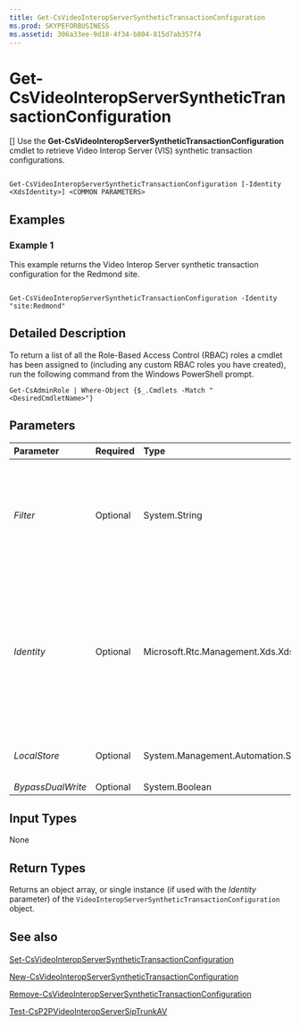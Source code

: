 ```yaml
---
title: Get-CsVideoInteropServerSyntheticTransactionConfiguration
ms.prod: SKYPEFORBUSINESS
ms.assetid: 306a33ee-9d18-4f34-b804-815d7ab357f4
---
```



# Get-CsVideoInteropServerSyntheticTransactionConfiguration
[]
Use the **Get-CsVideoInteropServerSyntheticTransactionConfiguration** cmdlet to retrieve Video Interop Server (VIS) synthetic transaction configurations.
  
    
    


```

Get-CsVideoInteropServerSyntheticTransactionConfiguration [-Identity <XdsIdentity>] <COMMON PARAMETERS>

```


## Examples
<a name="Examples"> </a>


### Example 1

This example returns the Video Interop Server synthetic transaction configuration for the Redmond site.
  
    
    

```

Get-CsVideoInteropServerSyntheticTransactionConfiguration -Identity "site:Redmond"
```


## Detailed Description
<a name="DetailedDescription"> </a>

To return a list of all the Role-Based Access Control (RBAC) roles a cmdlet has been assigned to (including any custom RBAC roles you have created), run the following command from the Windows PowerShell prompt.
  
    
    

```
Get-CsAdminRole | Where-Object {$_.Cmdlets -Match "<DesiredCmdletName>"}
```


## Parameters
<a name="DetailedDescription"> </a>



|**Parameter**|**Required**|**Type**|**Description**|
|:-----|:-----|:-----|:-----|
| _Filter_ <br/> |Optional  <br/> |System.String  <br/> |Enables you to use wildcard characters in order to return one or more collections of VIS configuration settings. For example, to return all the settings that have been configured at the site scope use the following syntax:  <br/>  `-Filter "site:*"` <br/> The  _Filter_ and the _Identity_ parameters are mutually exclusive. <br/> |
| _Identity_ <br/> |Optional  <br/> |Microsoft.Rtc.Management.Xds.XdsIdentity  <br/> |The Video Interop Server (VIS) synthetic transaction configuration to be retrieved.  <br/> Wildcard characters such as the asterisk (*) cannot be used with the  _Identity_ parameter. To do a wildcard search for policies, use the _Filter_ parameter instead. <br/> If neither the  _Identity_ nor the _Filter_ parameter is specified, then the **Get-CsVideoInteropServerConfiguration** cmdlet returns all the VIS synthetic transaction configurations in your organization. <br/> |
| _LocalStore_ <br/> |Optional  <br/> |System.Management.Automation.SwitchParameter  <br/> |Retrieves the VIS configuration data from the local replica of the Central Management store rather than from the Central Management store itself.  <br/> |
| _BypassDualWrite_ <br/> |Optional  <br/> |System.Boolean  <br/> |PARAMVALUE: $true | $false  <br/> |
   

## Input Types
<a name="InputTypes"> </a>

None
  
    
    

## Return Types
<a name="ReturnTypes"> </a>

Returns an object array, or single instance (if used with the  _Identity_ parameter) of the `VideoInteropServerSyntheticTransactionConfiguration` object.
  
    
    

## See also
<a name="ReturnTypes"> </a>


#### 


  
    
    
 [Set-CsVideoInteropServerSyntheticTransactionConfiguration](set-csvideointeropserversynthetictransactionconfiguration.md)
  
    
    
 [New-CsVideoInteropServerSyntheticTransactionConfiguration](new-csvideointeropserversynthetictransactionconfiguration.md)
  
    
    
 [Remove-CsVideoInteropServerSyntheticTransactionConfiguration](remove-csvideointeropserversynthetictransactionconfiguration.md)
  
    
    
 [Test-CsP2PVideoInteropServerSipTrunkAV](test-csp2pvideointeropserversiptrunkav.md)
